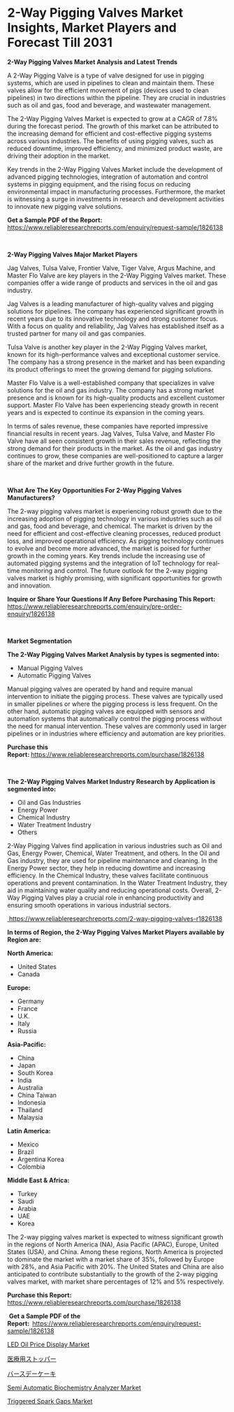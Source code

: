 <p><h1>2-Way Pigging Valves Market Insights, Market Players and Forecast Till 2031</h1></p><p><strong>2-Way Pigging Valves Market Analysis and Latest Trends</strong></p>
<p><p>A 2-Way Pigging Valve is a type of valve designed for use in pigging systems, which are used in pipelines to clean and maintain them. These valves allow for the efficient movement of pigs (devices used to clean pipelines) in two directions within the pipeline. They are crucial in industries such as oil and gas, food and beverage, and wastewater management.</p><p>The 2-Way Pigging Valves Market is expected to grow at a CAGR of 7.8% during the forecast period. The growth of this market can be attributed to the increasing demand for efficient and cost-effective pigging systems across various industries. The benefits of using pigging valves, such as reduced downtime, improved efficiency, and minimized product waste, are driving their adoption in the market.</p><p>Key trends in the 2-Way Pigging Valves Market include the development of advanced pigging technologies, integration of automation and control systems in pigging equipment, and the rising focus on reducing environmental impact in manufacturing processes. Furthermore, the market is witnessing a surge in investments in research and development activities to innovate new pigging valve solutions.</p></p>
<p><strong>Get a Sample PDF of the Report:&nbsp;</strong> <a href="https://www.reliableresearchreports.com/enquiry/request-sample/1826138">https://www.reliableresearchreports.com/enquiry/request-sample/1826138</a></p>
<p>&nbsp;</p>
<p><strong>2-Way Pigging Valves Major Market Players</strong></p>
<p><p>Jag Valves, Tulsa Valve, Frontier Valve, Tiger Valve, Argus Machine, and Master Flo Valve are key players in the 2-Way Pigging Valves market. These companies offer a wide range of products and services in the oil and gas industry.</p><p>Jag Valves is a leading manufacturer of high-quality valves and pigging solutions for pipelines. The company has experienced significant growth in recent years due to its innovative technology and strong customer focus. With a focus on quality and reliability, Jag Valves has established itself as a trusted partner for many oil and gas companies.</p><p>Tulsa Valve is another key player in the 2-Way Pigging Valves market, known for its high-performance valves and exceptional customer service. The company has a strong presence in the market and has been expanding its product offerings to meet the growing demand for pigging solutions.</p><p>Master Flo Valve is a well-established company that specializes in valve solutions for the oil and gas industry. The company has a strong market presence and is known for its high-quality products and excellent customer support. Master Flo Valve has been experiencing steady growth in recent years and is expected to continue its expansion in the coming years.</p><p>In terms of sales revenue, these companies have reported impressive financial results in recent years. Jag Valves, Tulsa Valve, and Master Flo Valve have all seen consistent growth in their sales revenue, reflecting the strong demand for their products in the market. As the oil and gas industry continues to grow, these companies are well-positioned to capture a larger share of the market and drive further growth in the future.</p></p>
<p>&nbsp;</p>
<p><strong>What Are The Key Opportunities For 2-Way Pigging Valves Manufacturers?</strong></p>
<p><p>The 2-way pigging valves market is experiencing robust growth due to the increasing adoption of pigging technology in various industries such as oil and gas, food and beverage, and chemical. The market is driven by the need for efficient and cost-effective cleaning processes, reduced product loss, and improved operational efficiency. As pigging technology continues to evolve and become more advanced, the market is poised for further growth in the coming years. Key trends include the increasing use of automated pigging systems and the integration of IoT technology for real-time monitoring and control. The future outlook for the 2-way pigging valves market is highly promising, with significant opportunities for growth and innovation.</p></p>
<p><strong>Inquire or Share Your Questions If Any Before Purchasing This Report:</strong> <a href="https://www.reliableresearchreports.com/enquiry/pre-order-enquiry/1826138">https://www.reliableresearchreports.com/enquiry/pre-order-enquiry/1826138</a></p>
<p>&nbsp;</p>
<p><strong>Market Segmentation</strong></p>
<p><strong>The 2-Way Pigging Valves Market Analysis by types is segmented into:</strong></p>
<p><ul><li>Manual Pigging Valves</li><li>Automatic Pigging Valves</li></ul></p>
<p><p>Manual pigging valves are operated by hand and require manual intervention to initiate the pigging process. These valves are typically used in smaller pipelines or where the pigging process is less frequent. On the other hand, automatic pigging valves are equipped with sensors and automation systems that automatically control the pigging process without the need for manual intervention. These valves are commonly used in larger pipelines or in industries where efficiency and automation are key priorities.</p></p>
<p><strong>Purchase this Report:&nbsp;</strong><a href="https://www.reliableresearchreports.com/purchase/1826138">https://www.reliableresearchreports.com/purchase/1826138</a></p>
<p>&nbsp;</p>
<p><strong>The 2-Way Pigging Valves Market Industry Research by Application is segmented into:</strong></p>
<p><ul><li>Oil and Gas Industries</li><li>Energy Power</li><li>Chemical Industry</li><li>Water Treatment Industry</li><li>Others</li></ul></p>
<p><p>2-Way Pigging Valves find application in various industries such as Oil and Gas, Energy Power, Chemical, Water Treatment, and others. In the Oil and Gas industry, they are used for pipeline maintenance and cleaning. In the Energy Power sector, they help in reducing downtime and increasing efficiency. In the Chemical Industry, these valves facilitate continuous operations and prevent contamination. In the Water Treatment Industry, they aid in maintaining water quality and reducing operational costs. Overall, 2-Way Pigging Valves play a crucial role in enhancing productivity and ensuring smooth operations in various industrial sectors.</p></p>
<p><a href="https://www.reliableresearchreports.com/2-way-pigging-valves-r1826138">&nbsp;https://www.reliableresearchreports.com/2-way-pigging-valves-r1826138</a></p>
<p><strong>In terms of Region, the 2-Way Pigging Valves Market Players available by Region are:</strong></p>
<p>
    <p> <strong> North America: </strong>
        <ul>
            <li>United States</li>
            <li>Canada</li>
        </ul>
        </p> 
    <p> <strong> Europe: </strong>
        <ul>
            <li>Germany</li>
            <li>France</li>
            <li>U.K.</li>
            <li>Italy</li>
            <li>Russia</li>
        </ul>
        </p> 
    <p> <strong> Asia-Pacific: </strong>
        <ul>
            <li>China</li>
            <li>Japan</li>
            <li>South Korea</li>
            <li>India</li>
            <li>Australia</li>
            <li>China Taiwan</li>
            <li>Indonesia</li>
            <li>Thailand</li>
            <li>Malaysia</li>
        </ul>
        </p> 
    <p> <strong> Latin America: </strong>
        <ul>
            <li>Mexico</li>
            <li>Brazil</li>
            <li>Argentina Korea</li>
            <li>Colombia</li>
        </ul>
        </p> 
    <p> <strong> Middle East & Africa: </strong>
        <ul>
            <li>Turkey</li>
            <li>Saudi</li>
            <li>Arabia</li>
            <li>UAE</li>
            <li>Korea</li>
        </ul>
    </p>
    </p>
<p><p>The 2-way pigging valves market is expected to witness significant growth in the regions of North America (NA), Asia Pacific (APAC), Europe, United States (USA), and China. Among these regions, North America is projected to dominate the market with a market share of 35%, followed by Europe with 28%, and Asia Pacific with 20%. The United States and China are also anticipated to contribute substantially to the growth of the 2-way pigging valves market, with market share percentages of 12% and 5% respectively.</p></p>
<p><strong>Purchase this Report: </strong><a href="https://www.reliableresearchreports.com/purchase/1826138">https://www.reliableresearchreports.com/purchase/1826138</a></p>
<p>&nbsp;<strong>Get a Sample PDF of the Report:&nbsp;&nbsp;</strong><a href="https://www.reliableresearchreports.com/enquiry/request-sample/1826138">https://www.reliableresearchreports.com/enquiry/request-sample/1826138</a></p>
<p><strong></strong></p>
<p><p><a href="https://www.linkedin.com/pulse/led-oil-price-display-market-competitive-analysis-trends-forecast-kggje?trackingId=o8%2FIGXgf%2BT48TpiSJJOakw%3D%3D">LED Oil Price Display Market</a></p><p><a href="https://medium.com/@jewelardner5656/%E5%8C%BB%E7%99%82%E7%94%A8%E3%82%B9%E3%83%88%E3%83%83%E3%83%91%E3%83%BC%E5%B8%82%E5%A0%B4-%E5%B8%82%E5%A0%B4cagr-%E5%B8%82%E5%A0%B4%E3%83%88%E3%83%AC%E3%83%B3%E3%83%89-%E6%88%90%E9%95%B7%E6%88%A6%E7%95%A5%E3%81%B8%E3%81%AE%E6%B4%9E%E5%AF%9F-01676c9da580">医療用ストッパー</a></p><p><a href="https://medium.com/@isacsimnis20231/%E8%AA%95%E7%94%9F%E6%97%A5%E3%82%B1%E3%83%BC%E3%82%AD%E5%B8%82%E5%A0%B4-%E5%B8%82%E5%A0%B4cagr-%E5%B8%82%E5%A0%B4%E3%83%88%E3%83%AC%E3%83%B3%E3%83%89-%E6%88%90%E9%95%B7%E6%88%A6%E7%95%A5%E3%81%AB%E9%96%A2%E3%81%99%E3%82%8B%E6%B4%9E%E5%AF%9F-fc435f1ad9b0">バースデーケーキ</a></p><p><a href="https://medium.com/@nyahmertz1962/semi-automatic-biochemistry-analyzer-nbsp-market-focuses-on-market-share-size-and-projected-4e029a10473b">Semi Automatic Biochemistry Analyzer Market</a></p><p><a href="https://www.linkedin.com/pulse/triggered-spark-gaps-market-competitive-analysis-trends-forecast-qguhe?trackingId=MULxZgEpPGqfonmGpcp8tg%3D%3D">Triggered Spark Gaps Market</a></p></p>